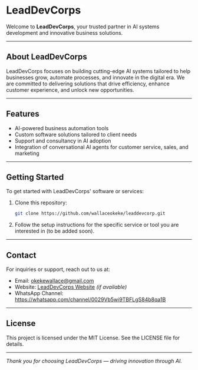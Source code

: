 # LeadDevCorps

Welcome to **LeadDevCorps**, your trusted partner in AI systems development and innovative business solutions.

---

## About LeadDevCorps

LeadDevCorps focuses on building cutting-edge AI systems tailored to help businesses grow, automate processes, and innovate in the digital era. We are committed to delivering solutions that drive efficiency, enhance customer experience, and unlock new opportunities.

---

## Features

- AI-powered business automation tools
- Custom software solutions tailored to client needs
- Support and consultancy in AI adoption
- Integration of conversational AI agents for customer service, sales, and marketing

---

## Getting Started

To get started with LeadDevCorps' software or services:

1. Clone this repository:
    ```bash
    git clone https://github.com/wallaceokeke/leaddevcorp.git
    ```
2. Follow the setup instructions for the specific service or tool you are interested in (to be added soon).

---

## Contact

For inquiries or support, reach out to us at:

- Email: okekewallace@gmail.com  
- Website: [LeadDevCorps Website](https://leaddevcorps.com) *(if available)*  
- WhatsApp Channel: https://whatsapp.com/channel/0029Vb5wi9TBFLgS84b8qa1B  

---

## License

This project is licensed under the MIT License. See the LICENSE file for details.

---

*Thank you for choosing LeadDevCorps — driving innovation through AI.*
